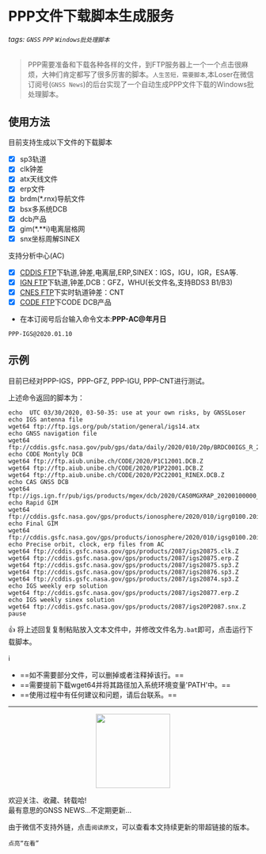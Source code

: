 # PPP文件下载脚本生成服务

###### tags: `GNSS` `PPP` `Windows批处理脚本`

> PPP需要准备和下载各种各样的文件，到FTP服务器上一个一个点击很麻烦，大神们肯定都写了很多厉害的脚本。`人生苦短，需要脚本`,本Loser在微信订阅号(`GNSS News`)的后台实现了一个自动生成PPP文件下载的Windows批处理脚本。  


## 使用方法

目前支持生成以下文件的下载脚本

- [x] sp3轨道
- [x] clk钟差
- [x] atx天线文件
- [x] erp文件
- [x] brdm(*.rnx)导航文件
- [x] bsx多系统DCB
- [x] dcb产品
- [x] gim(*.**i)电离层格网
- [x] snx坐标周解SINEX

支持分析中心(AC)

- [x] [CDDIS FTP](ftp://cddis.gsfc.nasa.gov/gps/products/)下轨道,钟差,电离层,ERP,SINEX：IGS，IGU，IGR，ESA等.
- [x] [IGN FTP](ftp://igs.ign.fr/pub/igs/products/mgex/)下轨道,钟差,DCB：GFZ，WHU(长文件名,支持BDS3 B1/B3)
- [x] [CNES FTP](http://www.ppp-wizard.net/products/REAL_TIME/)下实时轨道钟差：CNT
- [x] [CODE FTP](ftp://ftp.aiub.unibe.ch/CODE/)下CODE DCB产品

- 在本订阅号后台输入命令文本:**PPP-AC@年月日**

```
PPP-IGS@2020.01.10
```


## 示例

目前已经对PPP-IGS，PPP-GFZ, PPP-IGU, PPP-CNT进行测试。  

上述命令返回的脚本为：
```
echo  UTC 03/30/2020, 03-50-35: use at your own risks, by GNSSLoser 
echo IGS antenna file
wget64 ftp://ftp.igs.org/pub/station/general/igs14.atx
echo GNSS navigation file
wget64 ftp://cddis.gsfc.nasa.gov/pub/gps/data/daily/2020/010/20p/BRDC00IGS_R_20200100000_01D_MN.rnx.gz
echo CODE Montyly DCB
wget64 ftp://ftp.aiub.unibe.ch/CODE/2020/P1C12001.DCB.Z
wget64 ftp://ftp.aiub.unibe.ch/CODE/2020/P1P22001.DCB.Z
wget64 ftp://ftp.aiub.unibe.ch/CODE/2020/P2C22001_RINEX.DCB.Z
echo CAS GNSS DCB
wget64 ftp://igs.ign.fr/pub/igs/products/mgex/dcb/2020/CAS0MGXRAP_20200100000_01D_01D_DCB.BSX.gz
echo Rapid GIM
wget64 ftp://cddis.gsfc.nasa.gov/gps/products/ionosphere/2020/010/igrg0100.20i.Z
echo Final GIM
wget64 ftp://cddis.gsfc.nasa.gov/gps/products/ionosphere/2020/010/igsg0100.20i.Z
echo Precise orbit, clock, erp files from AC
wget64 ftp://cddis.gsfc.nasa.gov/gps/products/2087/igs20875.clk.Z
wget64 ftp://cddis.gsfc.nasa.gov/gps/products/2087/igs20875.erp.Z
wget64 ftp://cddis.gsfc.nasa.gov/gps/products/2087/igs20875.sp3.Z
wget64 ftp://cddis.gsfc.nasa.gov/gps/products/2087/igs20876.sp3.Z
wget64 ftp://cddis.gsfc.nasa.gov/gps/products/2087/igs20874.sp3.Z
echo IGS weekly erp solution
wget64 ftp://cddis.gsfc.nasa.gov/gps/products/2087/igs20877.erp.Z
echo IGS weekly sinex solution
wget64 ftp://cddis.gsfc.nasa.gov/gps/products/2087/igs20P2087.snx.Z
pause
```
:thumbsup: 将上述回复复制粘贴放入文本文件中，并修改文件名为`.bat`即可，点击运行下载脚本。  

:information_source: 
- ==如不需要部分文件，可以删掉或者注释掉该行。==
- ==需要提前下载wget64并将其路径加入系统环境变量'PATH'中。==
- ==使用过程中有任何建议和问题，请后台联系。==
---


<div align=center><img width = '150' height ='150' src="https://i.imgur.com/oMvpN6k.png"/></div>

欢迎关注、收藏、转载哈!  
最有意思的GNSS NEWS…不定期更新…

由于微信不支持外链，点击`阅读原文`，可以查看本文持续更新的带超链接的版本。

`点亮“在看”`
